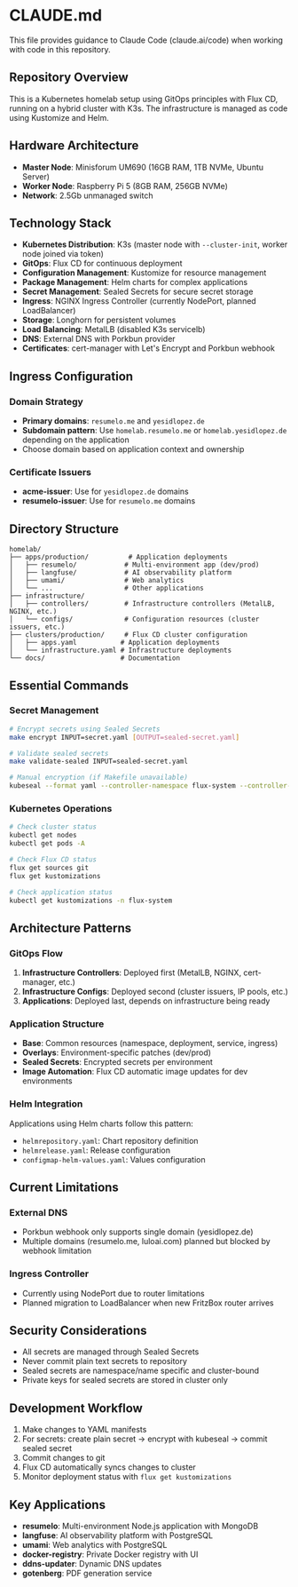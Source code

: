 # CLAUDE.md

This file provides guidance to Claude Code (claude.ai/code) when working with code in this repository.

## Repository Overview

This is a Kubernetes homelab setup using GitOps principles with Flux CD, running on a hybrid cluster with K3s. The infrastructure is managed as code using Kustomize and Helm.

## Hardware Architecture

- **Master Node**: Minisforum UM690 (16GB RAM, 1TB NVMe, Ubuntu Server)
- **Worker Node**: Raspberry Pi 5 (8GB RAM, 256GB NVMe)
- **Network**: 2.5Gb unmanaged switch

## Technology Stack

- **Kubernetes Distribution**: K3s (master node with `--cluster-init`, worker node joined via token)
- **GitOps**: Flux CD for continuous deployment
- **Configuration Management**: Kustomize for resource management
- **Package Management**: Helm charts for complex applications
- **Secret Management**: Sealed Secrets for secure secret storage
- **Ingress**: NGINX Ingress Controller (currently NodePort, planned LoadBalancer)
- **Storage**: Longhorn for persistent volumes
- **Load Balancing**: MetalLB (disabled K3s servicelb)
- **DNS**: External DNS with Porkbun provider
- **Certificates**: cert-manager with Let's Encrypt and Porkbun webhook

## Ingress Configuration

### Domain Strategy
- **Primary domains**: `resumelo.me` and `yesidlopez.de`
- **Subdomain pattern**: Use `homelab.resumelo.me` or `homelab.yesidlopez.de` depending on the application
- Choose domain based on application context and ownership

### Certificate Issuers
- **acme-issuer**: Use for `yesidlopez.de` domains
- **resumelo-issuer**: Use for `resumelo.me` domains

## Directory Structure

```
homelab/
├── apps/production/          # Application deployments
│   ├── resumelo/            # Multi-environment app (dev/prod)
│   ├── langfuse/            # AI observability platform
│   ├── umami/               # Web analytics
│   └── ...                  # Other applications
├── infrastructure/
│   ├── controllers/         # Infrastructure controllers (MetalLB, NGINX, etc.)
│   └── configs/             # Configuration resources (cluster issuers, etc.)
├── clusters/production/     # Flux CD cluster configuration
│   ├── apps.yaml           # Application deployments
│   └── infrastructure.yaml # Infrastructure deployments
└── docs/                   # Documentation
```

## Essential Commands

### Secret Management

```bash
# Encrypt secrets using Sealed Secrets
make encrypt INPUT=secret.yaml [OUTPUT=sealed-secret.yaml]

# Validate sealed secrets
make validate-sealed INPUT=sealed-secret.yaml

# Manual encryption (if Makefile unavailable)
kubeseal --format yaml --controller-namespace flux-system --controller-name sealed-secrets-controller < secret.yaml > sealed-secret.yaml
```

### Kubernetes Operations

```bash
# Check cluster status
kubectl get nodes
kubectl get pods -A

# Check Flux CD status
flux get sources git
flux get kustomizations

# Check application status
kubectl get kustomizations -n flux-system
```

## Architecture Patterns

### GitOps Flow

1. **Infrastructure Controllers**: Deployed first (MetalLB, NGINX, cert-manager, etc.)
2. **Infrastructure Configs**: Deployed second (cluster issuers, IP pools, etc.)
3. **Applications**: Deployed last, depends on infrastructure being ready

### Application Structure

- **Base**: Common resources (namespace, deployment, service, ingress)
- **Overlays**: Environment-specific patches (dev/prod)
- **Sealed Secrets**: Encrypted secrets per environment
- **Image Automation**: Flux CD automatic image updates for dev environments

### Helm Integration

Applications using Helm charts follow this pattern:
- `helmrepository.yaml`: Chart repository definition
- `helmrelease.yaml`: Release configuration
- `configmap-helm-values.yaml`: Values configuration

## Current Limitations

### External DNS
- Porkbun webhook only supports single domain (yesidlopez.de)
- Multiple domains (resumelo.me, luloai.com) planned but blocked by webhook limitation

### Ingress Controller
- Currently using NodePort due to router limitations
- Planned migration to LoadBalancer when new FritzBox router arrives

## Security Considerations

- All secrets are managed through Sealed Secrets
- Never commit plain text secrets to repository
- Sealed secrets are namespace/name specific and cluster-bound
- Private keys for sealed secrets are stored in cluster only

## Development Workflow

1. Make changes to YAML manifests
2. For secrets: create plain secret → encrypt with kubeseal → commit sealed secret
3. Commit changes to git
4. Flux CD automatically syncs changes to cluster
5. Monitor deployment status with `flux get kustomizations`

## Key Applications

- **resumelo**: Multi-environment Node.js application with MongoDB
- **langfuse**: AI observability platform with PostgreSQL
- **umami**: Web analytics with PostgreSQL
- **docker-registry**: Private Docker registry with UI
- **ddns-updater**: Dynamic DNS updates
- **gotenberg**: PDF generation service